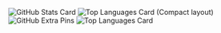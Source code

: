 ![GitHub Stats Card](https://github-readme-stats.vercel.app/api?username=kazuminn)
![Top Languages Card (Compact layout)](https://github-readme-stats.vercel.app/api/top-langs/?username=kazuminn&layout=compact)
![GitHub Extra Pins](https://github-readme-stats.vercel.app/api/pin/?username=kazuminnrepo=homebridge-switchbot-for-mac)
![Top Languages Card](https://github-readme-stats.vercel.app/api/top-langs/?username=kazuminn)
